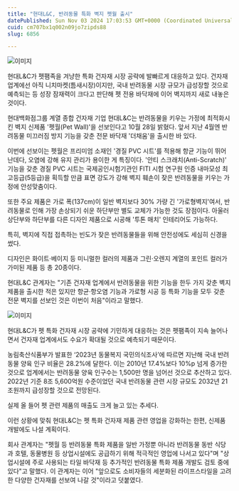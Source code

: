 ```yaml
---
title: "현대L&C, 반려동물 특화 벽지 펫월 출시"
datePublished: Sun Nov 03 2024 17:03:53 GMT+0000 (Coordinated Universal Time)
cuid: cm707bx1q002n09jo7zipds88
slug: 6856

---
```



![이미지](https://cdn.hashnode.com/res/hashnode/image/upload/v1739261396197/dd1ef527-ef57-431c-81f1-f1957c2c7b73.jpeg)

현대L&C가 펫팸족을 겨냥한 특화 건자재 시장 공략에 발빠르게 대응하고 있다. 건자재 업계에선 아직 니치마켓(틈새시장)이지만, 국내 반려동물 시장 규모가 급성장할 것으로 예측되는 등 성장 잠재력이 크다고 판단해 펫 전용 바닥재에 이어 벽지까지 새로 내놓은 것이다.

현대백화점그룹 계열 종합 건자재 기업 현대L&C는 반려동물을 키우는 가정에 최적화시킨 벽지 신제품 '펫월(Pet Wall)'을 선보인다고 10월 28일 밝혔다. 앞서 지난 4월엔 반려동물 미끄러짐 방지 기능을 갖춘 전문 바닥재 '더채움'을 출시한 바 있다.

이번에 선보이는 펫월은 프리미엄 소재인 '경질 PVC 시트'를 적용해 항균 기능이 뛰어난데다, 오염에 강해 유지 관리가 용이한 게 특징이다. '안티 스크래치(Anti-Scratch)' 기능을 갖춘 경질 PVC 시트는 국제공인시험기관인 FITI 시험 연구원 인증 내마모성 최고등급(5등급)을 획득할 만큼 표면 강도가 강해 벽지 훼손이 잦은 반려동물을 키우는 가정에 안성맞춤이다.

또한 주요 제품은 가로 폭(137cm)이 일반 벽지보다 30% 가량 긴 '가로형벽지'여서, 반려동물로 인해 가장 손상되기 쉬운 하단부만 별도 교체가 가능한 것도 장점이다. 아울러 상단부와 하단부를 다른 디자인 제품으로 시공해 '투톤 매치' 인테리어도 가능하다.

특히, 벽지에 직접 접촉하는 빈도가 잦은 반려동물들을 위해 안전성에도 세심히 신경을 썼다.

디자인은 화이트·베이지 등 미니멀한 컬러의 제품과 그린·오렌지 계열의 포인트 컬러가 가미된 제품 등 총 20종이다.

현대L&C 관계자는 "기존 건자재 업계에서 반려동물을 위한 기능을 한두 가지 갖춘 벽지 제품을 출시한 적은 있지만 항균·항오염 기능과 가로형 시공 등 특화 기능을 모두 갖춘 전문 벽지를 선보인 것은 이번이 처음"이라고 말했다.

![이미지](https://cdn.hashnode.com/res/hashnode/image/upload/v1739261398104/51d592e6-76b2-4466-9f02-6c2d05cae87c.jpeg)

현대L&C가 펫 특화 건자재 시장 공략에 기민하게 대응하는 것은 펫팸족이 지속 늘어나면서 건자재 업계에서도 수요가 확대될 것으로 예측되기 때문이다.

농림축산식품부가 발표한 ‘2023년 동물복지 국민의식조사’에 따르면 지난해 국내 반려동물 양육 인구 비율은 28.2%에 달한다. 이는 2010년 17.4%보다 10%p 넘게 증가한 것으로 업계에서는 반려동물 양육 인구수는 1,500만 명을 넘어선 것으로 추산하고 있다. 2022년 기준 8조 5,600억원 수준이었던 국내 반려동물 관련 시장 규모도 2032년 21조원까지 급성장할 것으로 전망된다.

실제 올 들어 펫 관련 제품의 매출도 크게 늘고 있는 추세다.

이런 상황에 맞춰 현대L&C는 펫 특화 건자재 제품 관련 영업을 강화하는 한편, 신제품 개발에도 나설 계획이다.

회사 관계자는 "펫월 등 반려동물 특화 제품을 일반 가정뿐 아니라 반려동물 동반 식당과 호텔, 동물병원 등 상업시설에도 공급하기 위해 적극적인 영업에 나서고 있다"며 "상업시설에 주로 사용되는 타일 바닥재 등 추가적인 반려동물 특화 제품 개발도 검토 중에 있다"고 말했다. 이 관계자는 이어 "앞으로도 소비자들의 세분화된 라이프스타일을 고려한 다양한 건자재를 선보여 나갈 것"이라고 덧붙였다.